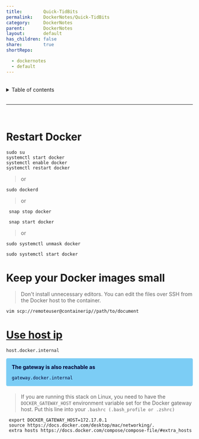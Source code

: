 ```yaml
---
title:        Quick-TidBits
permalink:    DockerNotes/Quick-TidBits
category:     DockerNotes
parent:       DockerNotes
layout:       default
has_children: false
share:        true
shortRepo:

  - dockernotes
  - default  
---
```



<br/>              

<details markdown="block">                    
<summary>                    
Table of contents                    
</summary>                    
{: .text-delta }                    
1. TOC                    
{:toc}                    
</details>                    

<br/>                    

***                    

<br/>    

# Restart Docker

 ```shell  
sudo su  
systemctl start docker  
systemctl enable docker  
systemctl restart docker  
 ```  

> or

 ```shell  
 sudo dockerd    
 ```  

> or

 ```shell  
  snap stop docker  
 ```  

 ```shell  
  snap start docker  
 ```  

> or

```shell  
sudo systemctl unmask docker  
```  

```shell  
sudo systemctl start docker    
```  

# Keep your Docker images small

> Don't install unnecessary editors. You can edit the files over SSH from the Docker host to the container.

```shell  
vim scp://remoteuser@containerip//path/to/document    
```  

# [Use host ip](https://gist.github.com/14paxton/fc9331557d823620d73d15c453b83bd8)

```
host.docker.internal    
```  

<div style="padding: 15px;  margin-bottom: 20px; border-radius: 4px; color: #010234; background-color: #7ccdf5; border-color: #b200ce;">              

<strong>  
The gateway is also reachable as  
</strong>  
<br/>  
<code>  
gateway.docker.internal  
</code>  
</div>              


> If you are running this stack on Linux, you need to have the ```DOCKER_GATEWAY_HOST``` environment variable set for the Docker gateway host.
> Put this line into
> your ```.bashrc (.bash_profile or .zshrc)```

```shell  
 export DOCKER_GATEWAY_HOST=172.17.0.1    
 source https://docs.docker.com/desktop/mac/networking/.        
 extra hosts https://docs.docker.com/compose/compose-file/#extra_hosts  
```